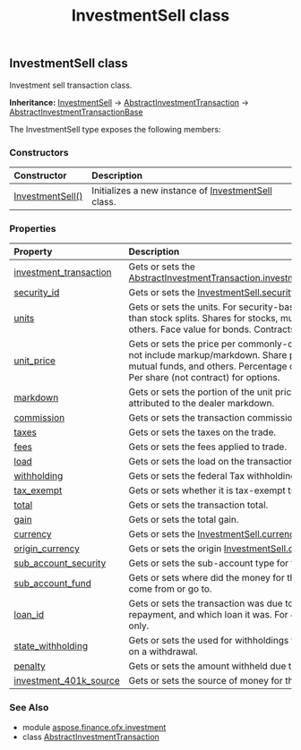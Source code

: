 ﻿---
title: InvestmentSell class
second_title: Aspose.Finance for Python via .NET API References
description: 
type: docs
weight: 390
url: /python-net/aspose.finance.ofx.investment/investmentsell/
is_root: false
---

## InvestmentSell class

Investment sell transaction class.



**Inheritance:** [InvestmentSell](/finance/python-net/aspose.finance.ofx.investment/investmentsell) → 
[AbstractInvestmentTransaction](/finance/python-net/aspose.finance.ofx.investment/abstractinvestmenttransaction) → 
[AbstractInvestmentTransactionBase](/finance/python-net/aspose.finance.ofx.investment/abstractinvestmenttransactionbase)



The InvestmentSell type exposes the following members:

### Constructors
| Constructor | Description |
| :- | :- |
| [InvestmentSell()](/finance/python-net/aspose.finance.ofx.investment/investmentsell/__init__/#) | Initializes a new instance of [InvestmentSell](/finance/python-net/aspose.finance.ofx.investment/investmentsell) class. |


### Properties
| Property | Description |
| :- | :- |
| [investment_transaction](/finance/python-net/aspose.finance.ofx.investment/investmentsell/investment_transaction) | Gets or sets the [AbstractInvestmentTransaction.investment_transaction](/finance/python-net/aspose.finance.ofx.investment/abstractinvestmenttransaction#investment_transaction). |
| [security_id](/finance/python-net/aspose.finance.ofx.investment/investmentsell/security_id) | Gets or sets the [InvestmentSell.security_id](/finance/python-net/aspose.finance.ofx.investment/investmentsell#security_id). |
| [units](/finance/python-net/aspose.finance.ofx.investment/investmentsell/units) | Gets or sets the units. For security-based actions other than stock splits. Shares for stocks, mutual funds, and others. Face value for bonds. Contracts for options. |
| [unit_price](/finance/python-net/aspose.finance.ofx.investment/investmentsell/unit_price) | Gets or sets the price per commonly-quoted unit. Does not include markup/markdown. Share price for stocks, mutual funds, and others. Percentage of par for bonds. Per share (not contract) for options. |
| [markdown](/finance/python-net/aspose.finance.ofx.investment/investmentsell/markdown) | Gets or sets the portion of the unit price that is attributed to the dealer markdown. |
| [commission](/finance/python-net/aspose.finance.ofx.investment/investmentsell/commission) | Gets or sets the transaction commission. |
| [taxes](/finance/python-net/aspose.finance.ofx.investment/investmentsell/taxes) | Gets or sets the taxes on the trade. |
| [fees](/finance/python-net/aspose.finance.ofx.investment/investmentsell/fees) | Gets or sets the fees applied to trade. |
| [load](/finance/python-net/aspose.finance.ofx.investment/investmentsell/load) | Gets or sets the load on the transaction. |
| [withholding](/finance/python-net/aspose.finance.ofx.investment/investmentsell/withholding) | Gets or sets the federal Tax withholdings. |
| [tax_exempt](/finance/python-net/aspose.finance.ofx.investment/investmentsell/tax_exempt) | Gets or sets whether it is tax-exempt transaction. |
| [total](/finance/python-net/aspose.finance.ofx.investment/investmentsell/total) | Gets or sets the transaction total. |
| [gain](/finance/python-net/aspose.finance.ofx.investment/investmentsell/gain) | Gets or sets the total gain. |
| [currency](/finance/python-net/aspose.finance.ofx.investment/investmentsell/currency) | Gets or sets the [InvestmentSell.currency](/finance/python-net/aspose.finance.ofx.investment/investmentsell#currency). |
| [origin_currency](/finance/python-net/aspose.finance.ofx.investment/investmentsell/origin_currency) | Gets or sets the origin [InvestmentSell.currency](/finance/python-net/aspose.finance.ofx.investment/investmentsell#currency). |
| [sub_account_security](/finance/python-net/aspose.finance.ofx.investment/investmentsell/sub_account_security) | Gets or sets the sub-account type for the security |
| [sub_account_fund](/finance/python-net/aspose.finance.ofx.investment/investmentsell/sub_account_fund) | Gets or sets where did the money for the transaction come from or go to. |
| [loan_id](/finance/python-net/aspose.finance.ofx.investment/investmentsell/loan_id) | Gets or sets the transaction was due to a loan or a loan repayment, and which loan it was. For 401(k) accounts only. |
| [state_withholding](/finance/python-net/aspose.finance.ofx.investment/investmentsell/state_withholding) | Gets or sets the used for withholdings for state taxes on a withdrawal. |
| [penalty](/finance/python-net/aspose.finance.ofx.investment/investmentsell/penalty) | Gets or sets the amount withheld due to a penalty |
| [investment_401k_source](/finance/python-net/aspose.finance.ofx.investment/investmentsell/investment_401k_source) | Gets or sets the source of money for this transaction. |


### See Also

* module [aspose.finance.ofx.investment](../)
* class [AbstractInvestmentTransaction](/finance/python-net/aspose.finance.ofx.investment/abstractinvestmenttransaction)
